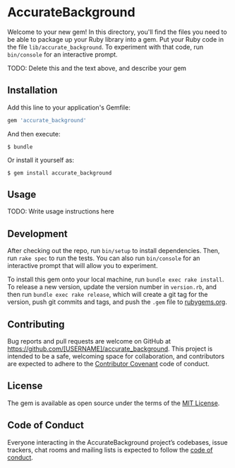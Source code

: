 # AccurateBackground

Welcome to your new gem! In this directory, you'll find the files you need to be able to package up your Ruby library into a gem. Put your Ruby code in the file `lib/accurate_background`. To experiment with that code, run `bin/console` for an interactive prompt.

TODO: Delete this and the text above, and describe your gem

## Installation

Add this line to your application's Gemfile:

```ruby
gem 'accurate_background'
```

And then execute:

    $ bundle

Or install it yourself as:

    $ gem install accurate_background

## Usage

TODO: Write usage instructions here

## Development

After checking out the repo, run `bin/setup` to install dependencies. Then, run `rake spec` to run the tests. You can also run `bin/console` for an interactive prompt that will allow you to experiment.

To install this gem onto your local machine, run `bundle exec rake install`. To release a new version, update the version number in `version.rb`, and then run `bundle exec rake release`, which will create a git tag for the version, push git commits and tags, and push the `.gem` file to [rubygems.org](https://rubygems.org).

## Contributing

Bug reports and pull requests are welcome on GitHub at https://github.com/[USERNAME]/accurate_background. This project is intended to be a safe, welcoming space for collaboration, and contributors are expected to adhere to the [Contributor Covenant](http://contributor-covenant.org) code of conduct.

## License

The gem is available as open source under the terms of the [MIT License](https://opensource.org/licenses/MIT).

## Code of Conduct

Everyone interacting in the AccurateBackground project’s codebases, issue trackers, chat rooms and mailing lists is expected to follow the [code of conduct](https://github.com/[USERNAME]/accurate_background/blob/master/CODE_OF_CONDUCT.md).
